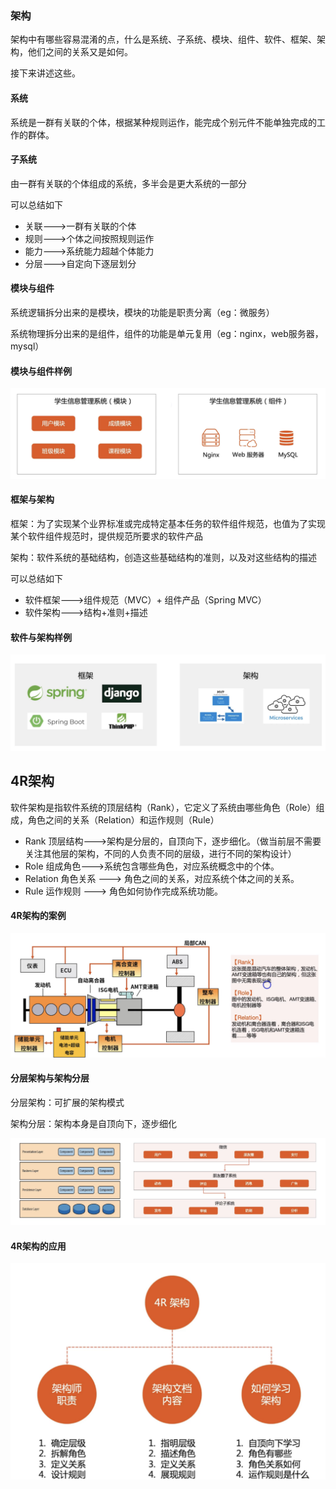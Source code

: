 ### 架构

架构中有哪些容易混淆的点，什么是系统、子系统、模块、组件、软件、框架、架构，他们之间的关系又是如何。

接下来讲述这些。

#### 系统

系统是一群有关联的个体，根据某种规则运作，能完成个别元件不能单独完成的工作的群体。

#### 子系统

由一群有关联的个体组成的系统，多半会是更大系统的一部分

可以总结如下

- 关联--->一群有关联的个体
- 规则--->个体之间按照规则运作
- 能力--->系统能力超越个体能力
- 分层--->自定向下逐层划分



#### 模块与组件

系统逻辑拆分出来的是模块，模块的功能是职责分离（eg：微服务）

系统物理拆分出来的是组件，组件的功能是单元复用（eg：nginx，web服务器，mysql）

#### 模块与组件样例

![image-20220328224006825](static/images/image-20220328224006825-8478411.png)

#### 框架与架构

框架：为了实现某个业界标准或完成特定基本任务的软件组件规范，也值为了实现某个软件组件规范时，提供规范所要求的软件产品

架构：软件系统的基础结构，创造这些基础结构的准则，以及对这些结构的描述

可以总结如下

- 软件框架--->组件规范（MVC）+ 组件产品（Spring MVC）
- 软件架构--->结构+准则+描述

#### 软件与架构样例

![image-20220328224815620](static/images/image-20220328224815620.png)



## 4R架构

软件架构是指软件系统的顶层结构（Rank），它定义了系统由哪些角色（Role）组成，角色之间的关系（Relation）和运作规则（Rule）

- Rank  顶层结构--->架构是分层的，自顶向下，逐步细化。（做当前层不需要关注其他层的架构，不同的人负责不同的层级，进行不同的架构设计）
- Role   组成角色--->系统包含哪些角色，对应系统概念中的个体。
- Relation 角色关系 ---> 角色之间的关系，对应系统个体之间的关系。
- Rule  运作规则 ---> 角色如何协作完成系统功能。

#### 4R架构的案例

![image-20220328232014586](static/images/image-20220328232014586.png)



#### 分层架构与架构分层

分层架构：可扩展的架构模式

架构分层：架构本身是自顶向下，逐步细化

![image-20220328232338457](static/images/image-20220328232338457.png)

#### 4R架构的应用

![image-20220328232446144](static/images/image-20220328232446144.png)

